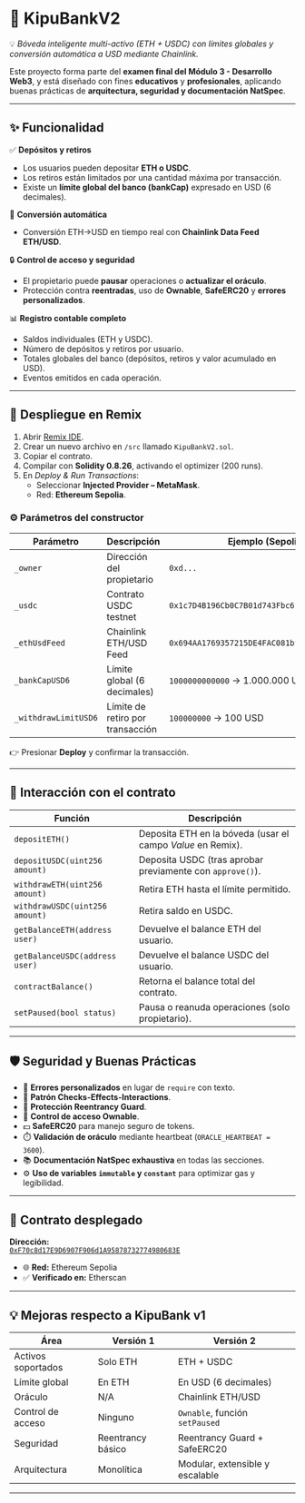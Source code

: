# 🏦 **KipuBankV2**

💡 *Bóveda inteligente multi-activo (ETH + USDC) con límites globales y conversión automática a USD mediante Chainlink.*  

Este proyecto forma parte del **examen final del Módulo 3 - Desarrollo Web3**, y está diseñado con fines **educativos** y **profesionales**, aplicando buenas prácticas de **arquitectura, seguridad y documentación NatSpec**.

---

## ✨ **Funcionalidad**

✅ **Depósitos y retiros**  
- Los usuarios pueden depositar **ETH o USDC**.  
- Los retiros están limitados por una cantidad máxima por transacción.  
- Existe un **límite global del banco (bankCap)** expresado en USD (6 decimales).  

🧮 **Conversión automática**  
- Conversión ETH→USD en tiempo real con **Chainlink Data Feed ETH/USD**.  

🔒 **Control de acceso y seguridad**  
- El propietario puede **pausar** operaciones o **actualizar el oráculo**.  
- Protección contra **reentradas**, uso de **Ownable**, **SafeERC20** y **errores personalizados**.  

📊 **Registro contable completo**  
- Saldos individuales (ETH y USDC).  
- Número de depósitos y retiros por usuario.  
- Totales globales del banco (depósitos, retiros y valor acumulado en USD).  
- Eventos emitidos en cada operación.  

---

## 🚀 **Despliegue en Remix**

1. Abrir [Remix IDE](https://remix.ethereum.org).  
2. Crear un nuevo archivo en `/src` llamado `KipuBankV2.sol`.  
3. Copiar el contrato.  
4. Compilar con **Solidity 0.8.26**, activando el optimizer (200 runs).  
5. En *Deploy & Run Transactions*:  
   - Seleccionar **Injected Provider – MetaMask**.  
   - Red: **Ethereum Sepolia**.  

### ⚙️ **Parámetros del constructor**

| Parámetro | Descripción | Ejemplo (Sepolia) |
|------------|--------------|------------------|
| `_owner` | Dirección del propietario | `0xd...` |
| `_usdc` | Contrato USDC testnet | `0x1c7D4B196Cb0C7B01d743Fbc6116a902379C7238` |
| `_ethUsdFeed` | Chainlink ETH/USD Feed | `0x694AA1769357215DE4FAC081bf1f309aDC325306` |
| `_bankCapUSD6` | Límite global (6 decimales) | `1000000000000` → 1.000.000 USD |
| `_withdrawLimitUSD6` | Límite de retiro por transacción | `100000000` → 100 USD |

👉 Presionar **Deploy** y confirmar la transacción.

---

## 🧠 **Interacción con el contrato**

| Función | Descripción |
|----------|--------------|
| `depositETH()` | Deposita ETH en la bóveda (usar el campo *Value* en Remix). |
| `depositUSDC(uint256 amount)` | Deposita USDC (tras aprobar previamente con `approve()`). |
| `withdrawETH(uint256 amount)` | Retira ETH hasta el límite permitido. |
| `withdrawUSDC(uint256 amount)` | Retira saldo en USDC. |
| `getBalanceETH(address user)` | Devuelve el balance ETH del usuario. |
| `getBalanceUSDC(address user)` | Devuelve el balance USDC del usuario. |
| `contractBalance()` | Retorna el balance total del contrato. |
| `setPaused(bool status)` | Pausa o reanuda operaciones (solo propietario). |

---

## 🛡️ **Seguridad y Buenas Prácticas**

- 🧱 **Errores personalizados** en lugar de `require` con texto.  
- 🔁 **Patrón Checks-Effects-Interactions**.  
- 🚫 **Protección Reentrancy Guard**.  
- 🧩 **Control de acceso Ownable**.  
- 💵 **SafeERC20** para manejo seguro de tokens.  
- ⏱️ **Validación de oráculo** mediante heartbeat (`ORACLE_HEARTBEAT = 3600`).  
- 📚 **Documentación NatSpec exhaustiva** en todas las secciones.  
- ⚙️ **Uso de variables `immutable` y `constant`** para optimizar gas y legibilidad.  

---

## 🔗 **Contrato desplegado**

**Dirección:**  
[`0xF70c8d17E9D6907F906d1A95878732774980683E`](https://sepolia.etherscan.io/address/0xF70c8d17E9D6907F906d1A95878732774980683E#code)  

- 🌐 **Red:** Ethereum Sepolia  
- ✅ **Verificado en:** Etherscan  

---

## 💡 **Mejoras respecto a KipuBank v1**

| Área | Versión 1 | Versión 2 |
|------|------------|-----------|
| Activos soportados | Solo ETH | ETH + USDC |
| Límite global | En ETH | En USD (6 decimales) |
| Oráculo | N/A | Chainlink ETH/USD |
| Control de acceso | Ninguno | `Ownable`, función `setPaused` |
| Seguridad | Reentrancy básico | Reentrancy Guard + SafeERC20 |
| Arquitectura | Monolítica | Modular, extensible y escalable |

---

